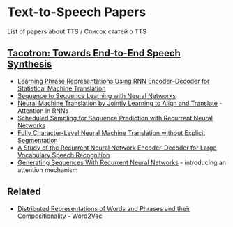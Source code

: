 # Text-to-Speech Papers
List of papers about TTS / Список статей о TTS

## [Tacotron: Towards End-to-End Speech Synthesis](https://arxiv.org/pdf/1703.10135.pdf)
* [Learning Phrase Representations Using RNN Encoder–Decoder for Statistical Machine Translation](https://arxiv.org/pdf/1406.1078v3.pdf)
* [Sequence to Sequence Learning with Neural Networks](https://arxiv.org/pdf/1409.3215.pdf)
* [Neural Machine Translation by Jointly Learning to Align and Translate](https://arxiv.org/pdf/1409.0473.pdf) - Attention in RNNs
* [Scheduled Sampling for Sequence Prediction with Recurrent Neural Networks](http://papers.nips.cc/paper/5956-scheduled-sampling-for-sequence-prediction-with-recurrent-neural-networks.pdf)
* [Fully Character-Level Neural Machine Translation without Explicit Segmentation](https://arxiv.org/pdf/1610.03017.pdf)
* [A Study of the Recurrent Neural Network Encoder-Decoder for Large Vocabulary Speech Recognition](http://homepages.inf.ed.ac.uk/srenals/ll-rnn-is15.pdf)
* [Generating Sequences With Recurrent Neural Networks](https://arxiv.org/pdf/1308.0850) - introducing an attention mechanism
## Related
* [Distributed Representations of Words and Phrases and their Compositionality](http://papers.nips.cc/paper/5021-distributed-representations-of-words-and-phrases-and-their-compositionality.pdf) - Word2Vec

